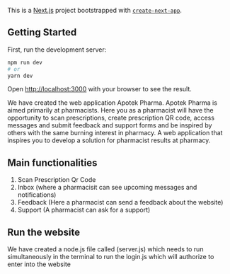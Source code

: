 This is a [Next.js](https://nextjs.org/) project bootstrapped with [`create-next-app`](https://github.com/vercel/next.js/tree/canary/packages/create-next-app).

## Getting Started

First, run the development server:

```bash
npm run dev
# or
yarn dev
```

Open [http://localhost:3000](http://localhost:3000) with your browser to see the result.

We have created the web application Apotek Pharma. Apotek Pharma is aimed primarily at pharmacists. Here you as a pharmacist will have the opportunity to scan prescriptions, create prescription QR code, access messages and submit feedback and support forms and be inspired by others with the same burning interest in pharmacy. A web application that inspires you to develop a solution for pharmacist results at pharmacy.

## Main functionalities
1. Scan Prescription Qr Code
2. Inbox (where a pharmacisit can see upcoming messages and notifications)
3. Feedback (Here a pharmacist can send a feedback about the website)
4. Support (A pharmacist can ask for a support)

## Run the website
We have created a node.js file called (server.js) which needs to run simultaneously in the terminal to run the login.js which will authorize to enter into the website
